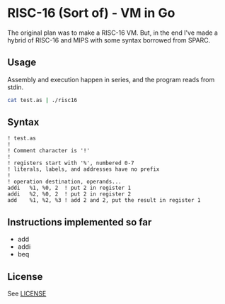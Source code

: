 # RISC-16 (Sort of) - VM in Go

The original plan was to make a RISC-16 VM. But, in the end I've made a hybrid of RISC-16 and MIPS with some syntax borrowed from SPARC.

## Usage

Assembly and execution happen in series, and the program reads from stdin.

```bash
cat test.as | ./risc16
```

## Syntax

```
! test.as
!
! Comment character is '!'
!
! registers start with '%', numbered 0-7
! literals, labels, and addresses have no prefix
!
! operation destination, operands...
addi   %1, %0, 2  ! put 2 in register 1
addi   %2, %0, 2  ! put 2 in register 2
add    %1, %2, %3 ! add 2 and 2, put the result in register 1
```

## Instructions implemented so far

* add
* addi
* beq

## License

See [LICENSE](./LICENSE)
